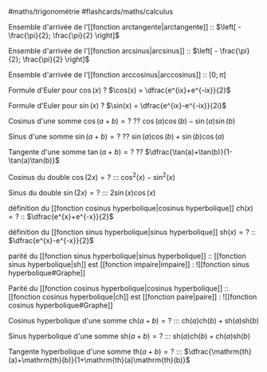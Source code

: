 #maths/trigonométrie #flashcards/maths/calculus

Ensemble d'arrivée de l'[[fonction arctangente|arctangente]] :: $\left[ - \frac{\pi}{2}; \frac{\pi}{2} \right]$
<!--SR:!2025-10-15,845,305-->

Ensemble d'arrivée de l'[[fonction arcsinus|arcsinus]] :: $\left[ - \frac{\pi}{2}; \frac{\pi}{2} \right]$
<!--SR:!2025-09-20,820,325-->

Ensemble d'arrivée de l'[[fonction arccosinus|arccosinus]] :: $\left[ 0; \pi \right]$
<!--SR:!2024-05-25,337,265-->

Formule d'Euler pour $\cos(x)$
?
$\cos(x) = \dfrac{e^{ix}+e^{-ix}}{2}$
<!--SR:!2024-10-20,485,262-->

Formule d'Euler pour $\sin(x)$
?
$\sin(x) = \dfrac{e^{ix}-e^{-ix}}{2i}$
<!--SR:!2024-11-10,506,241-->

Cosinus d'une somme $\cos(a+b) = ?$
??
$\cos(a)\cos(b) - \sin(a)\sin(b)$
<!--SR:!2023-09-25,53,166!2023-08-06,3,225-->

Sinus d'une somme $\sin(a+b) = ?$
??
$\sin(a)\cos(b)+\sin(b)\cos(a)$
<!--SR:!2025-06-01,709,250!2024-06-09,352,265-->

Tangente d'une somme $\tan(a+b) = ?$
??
$\dfrac{\tan(a)+\tan(b)}{1-\tan(a)\tan(b)}$
<!--SR:!2023-10-06,64,190!2025-09-08,808,285-->

Cosinus du double $\cos(2x) = ?$ ::: $\cos^2(x)-\sin^2(x)$
<!--SR:!2023-09-20,48,238!2023-09-24,52,238-->

Sinus du double $\sin(2x) = ?$ ::: $2\sin(x)\cos(x)$
<!--SR:!2023-09-26,54,258!2023-10-03,61,258-->

définition du [[fonction cosinus hyperbolique|cosinus hyperbolique]] $\mathrm{ch}(x)=?$ :: $\dfrac{e^{x}+e^{-x}}{2}$
<!--SR:!2023-08-06,3,239-->

définition du [[fonction sinus hyperbolique|sinus hyperbolique]] $\mathrm{sh}(x)=?$ :: $\dfrac{e^{x}-e^{-x}}{2}$
<!--SR:!2023-10-13,75,259-->

parité du [[fonction sinus hyperbolique|sinus hyperbolique]] :: [[fonction sinus hyperbolique|sh]] est [[fonction impaire|impaire]] : ![[fonction sinus hyperbolique#Graphe]]
<!--SR:!2024-11-05,501,299-->

Parité du [[fonction cosinus hyperbolique|cosinus hyperbolique]] :: [[fonction cosinus hyperbolique|ch]] est [[fonction paire|paire]] : ![[fonction cosinus hyperbolique#Graphe]]
<!--SR:!2026-04-28,1040,320-->

Cosinus hyperbolique d'une somme $\mathrm{ch}(a+b) =?$ ::: $\mathrm{ch}(a)\mathrm{ch}(b) + \mathrm{sh}(a)\mathrm{sh}(b)$
<!--SR:!2024-09-23,458,254!2024-07-13,386,285-->

Sinus hyperbolique d'une somme $\mathrm{sh}(a+b) =?$ ::: $\mathrm{sh}(a)\mathrm{ch}(b) + \mathrm{ch}(a)\mathrm{sh}(b)$
<!--SR:!2024-02-20,242,234!2024-04-03,285,245-->

Tangente hyperbolique d'une somme $\mathrm{th}(a+b) =?$ ::: $\dfrac{\mathrm{th}(a)+\mathrm{th}(b)}{1+\mathrm{th}(a)\mathrm{th}(b)}$
<!--SR:!2024-06-16,359,254!2024-06-17,360,265-->

